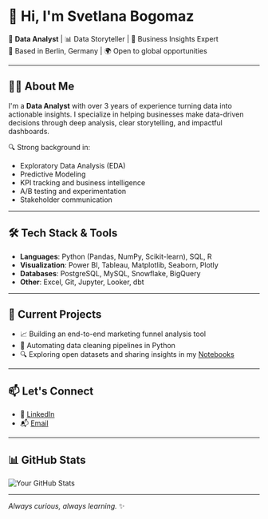 # 👋 Hi, I'm Svetlana Bogomaz

🎯 **Data Analyst** | 📊 Data Storyteller | 🧠 Business Insights Expert  
📍 Based in Berlin, Germany | 🌍 Open to global opportunities

---

## 👨‍💻 About Me

I'm a **Data Analyst** with over 3 years of experience turning data into actionable insights. I specialize in helping businesses make data-driven decisions through deep analysis, clear storytelling, and impactful dashboards.

🔍 Strong background in:

- Exploratory Data Analysis (EDA)
- Predictive Modeling
- KPI tracking and business intelligence
- A/B testing and experimentation
- Stakeholder communication

---

## 🛠️ Tech Stack & Tools

- **Languages**: Python (Pandas, NumPy, Scikit-learn), SQL, R
- **Visualization**: Power BI, Tableau, Matplotlib, Seaborn, Plotly
- **Databases**: PostgreSQL, MySQL, Snowflake, BigQuery
- **Other**: Excel, Git, Jupyter, Looker, dbt

---

## 🚀 Current Projects

- 📈 Building an end-to-end marketing funnel analysis tool
- 🧹 Automating data cleaning pipelines in Python
- 🔍 Exploring open datasets and sharing insights in my [Notebooks](#)

---

## 📫 Let's Connect

- 🔗 [LinkedIn](https://www.linkedin.com/in/svetlana-bogomaz/)
- 📬 [Email](mailto:s.m.bogomaz@gmail.com)

---

## 📊 GitHub Stats

![Your GitHub Stats](https://github-readme-stats.vercel.app/api?username=adigitria&show_icons=true&theme=default)

---

*Always curious, always learning.* ✨
